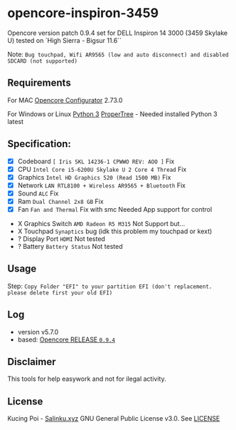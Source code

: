 # opencore-inspiron-3459
Opencore version patch 0.9.4 set for DELL Inspiron 14 3000 (3459 Skylake U)
tested on `High Sierra - Bigsur 11.6``

Note: `Bug touchpad, Wifi AR9565 (low and auto disconnect) and disabled SDCARD (not supported)`

## Requirements
For MAC
[Opencore Configurator](https://mackie100projects.altervista.org/download/opencore-configurator-2-73-0-0/) 2.73.0

For Windows or Linux
[Python 3](https://www.python.org/downloads/)
[ProperTree](https://github.com/corpnewt/ProperTree) - Needed installed Python 3 latest

## Specification:
- [x] Codeboard `[ Iris SKL 14236-1 CPWWO REV: AOO ]` Fix
- [x] CPU `Intel Core i5-6200U Skylake U 2 Core 4 Thread` Fix
- [x] Graphics `Intel HD Graphics 520 (Read 1500 MB)` Fix
- [x] Network `LAN RTL8100 + Wireless AR9565 + Bluetooth` Fix
- [x] Sound `ALC` Fix
- [x] Ram `Dual Channel 2x8 GB` Fix
- [x] Fan `Fan and Thermal` Fix with smc Needed App support for control
- X Graphics Switch `AMD Radeon R5 M315` Not Support but...
- X Touchpad `Synaptics` bug (idk this problem my touchpad or kext)
- ? Display Port `HDMI` Not tested
- ? Battery `Battery Status` Not tested

## Usage
Step: `Copy Folder "EFI" to your partition EFI (don't replacement. please delete first your old EFI)`

## Log
- version v5.7.0
- based: [Opencore RELEASE `0.9.4`](https://github.com/acidanthera/OpenCorePkg/releases/tag/0.9.4)

## Disclaimer

This tools for help easywork and not for ilegal activity.

## License

Kucing Poi - [Salinku.xyz](https://salinku.xyz/)
GNU General Public License v3.0. See [LICENSE](https://github.com/piterpicek/EFI_14092023_14_3459_i5_6200U_AMD_M315_OC_094/blob/main/LICENSE)
